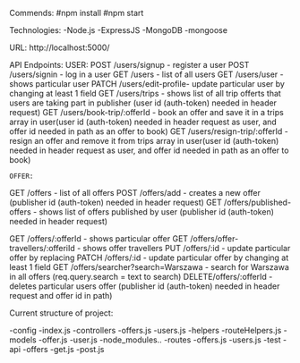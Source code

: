 Commends:
#npm install
#npm start 

Technologies:
-Node.js
-ExpressJS
-MongoDB
-mongoose

URL: http://localhost:5000/

API Endpoints:
    USER:
POST  /users/signup      - register a user
POST  /users/signin      - log in a user
GET   /users             - list of all users
GET   /users/user        - shows particular user
PATCH /users/edit-profile- update particular user by changing at least 1 field
GET   /users/trips       - shows list of all trip offerts that users are taking part in publisher (user id (auth-token) needed in header request)
GET   /users/book-trip/:offerId   - book an offer and save it in a trips array in user(user id (auth-token) needed in header request as user, and offer id needed in path as an offer to book)
GET   /users/resign-trip/:offerId   - resign an offer and remove it from trips array in user(user id (auth-token) needed in header request as user, and offer id needed in path as an offer to book)
    
    OFFER:
GET   /offers             - list of all offers
POST  /offers/add         - creates a new offer (publisher id (auth-token) needed in header request)
GET   /offers/published-offers - shows list of offers published by user (publisher id (auth-token) needed in header request)

GET   /offers/:offerId        - shows particular offer
GET   /offers/offer-travellers/:offeriId        - shows offer travellers
PUT   /offers/:id         - update particular offer by replacing
PATCH /offers/:id         - update particular offer by changing at least 1 field
GET   /offers/searcher?search=Warszawa  - search for Warszawa in all offers (req.query.search = text to search)
DELETE/offers/:offerId         - deletes particular users offer (publisher id (auth-token) needed in header request and offer id in path)

Current structure of project:

-config
    -index.js
-controllers
    -offers.js
    -users.js
-helpers
    -routeHelpers.js
-models
    -offer.js
    -user.js
-node_modules..
-routes
    -offers.js
    -users.js
-test
    -api
        -offers
            -get.js
            -post.js




